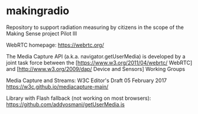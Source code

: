 # makingradio
Repository to support radiation measuring by citizens in the scope of the Making Sense project Pilot III


WebRTC homepage: https://webrtc.org/

The Media Capture API (a.k.a. navigator.getUserMedia) is developed by a joint task force between the [https://www.w3.org/2011/04/webrtc/ WebRTC] and [http://www.w3.org/2009/dap/ Device and Sensors] Working Groups

Media Capture and Streams: W3C Editor's Draft 05 February 2017 https://w3c.github.io/mediacapture-main/


Library with Flash fallback (not working on most browsers): https://github.com/addyosmani/getUserMedia.js
